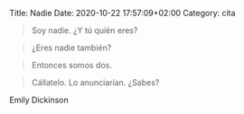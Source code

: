 Title: Nadie
Date: 2020-10-22 17:57:09+02:00
Category: cita

> Soy nadie. ¿Y tú quién eres? 

> ¿Eres nadie también? 

> Entonces somos dos. 

> Cállatelo. Lo anunciarían. ¿Sabes? 

Emily Dickinson 


